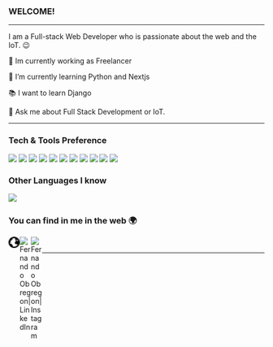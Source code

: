 ### WELCOME!

---


I am a Full-stack Web Developer who is passionate about the web and the IoT. :wink:
 
 🔭 Im currently working as Freelancer
 
 🌱 I’m currently learning Python and Nextjs
 
 :books: I want to learn Django
 
  
 💬 Ask me about Full Stack Development or  IoT.



---


### Tech & Tools Preference

<img src = "https://img.shields.io/badge/-HTML5-E34F26?style=flat&logo=html5&logoColor=white"> <img src = "https://img.shields.io/badge/-CSS3-1572B6?style=flat&logo=css3&logoColor=white">
<img src="https://img.shields.io/badge/-JavaScript-eed718?style=flat&logo=javascript&logoColor=ffffff">
<img src="https://img.shields.io/badge/-Sass-cc6699?style=flat&logo=sass&logoColor=ffffff">
<img src="https://img.shields.io/badge/-MySQL-F29111?style=flat&logo=mysql&logoColor=FFFFFF">
<img src="https://img.shields.io/badge/-Express.js-787878?style=flat">
<img src="https://img.shields.io/badge/-Node.js-3C873A?style=flat&logo=Node.js&logoColor=white">
<img src="https://img.shields.io/badge/-Progressive Web Apps-5A0FC8?style=flat">
<img src="http://img.shields.io/badge/-Git-F1502F?style=flat&logo=git&logoColor=FFFFFF">
<img src="http://img.shields.io/badge/-Github-000000?style=flat&logo=github&logoColor=FFFFFF">
<img src="http://img.shields.io/badge/-VS%20Code-007ACC?style=flat&logo=visual%20studio%20code&logoColor=white">


### Other Languages I know

<img src="https://img.shields.io/badge/-Python-black?style=flat&logo=python&logoColor=white"> 



### You can find in me in the web 🌍


[<img align="left" alt="Fernando Obregon |  Page" width="22px" src="https://raw.githubusercontent.com/iconic/open-iconic/master/svg/globe.svg" />][website]
[<img align="left" alt="Fernando Obregon| LinkedIn" width="22px" src="https://cdn.jsdelivr.net/npm/simple-icons@v3/icons/linkedin.svg" />][linkedin]
[<img align="left" alt="Fernando Obregon| Instagram" width="22px" src="https://cdn.jsdelivr.net/npm/simple-icons@v3/icons/instagram.svg" />][instagram]

<br/>


---


[website]: https://feernandooff.github.io/
[youtube]: https://youtube.com/
[instagram]: https://www.instagram.com/feernandooff/
[linkedin]: https://www.linkedin.com/in/feernandooff/
